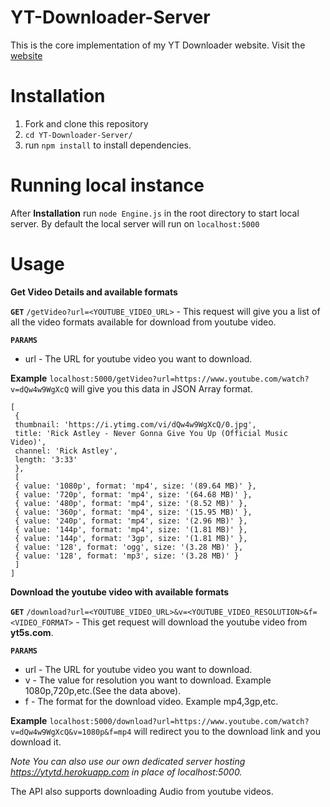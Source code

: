 # YT-Downloader-Server
This is the core implementation of my YT Downloader website. Visit the [website](https://ytmate.netlify.app)

# Installation
1) Fork and clone this repository
2) `cd YT-Downloader-Server/`
3) run `npm install` to install dependencies.

# Running local instance
After **Installation** run `node Engine.js` in the root directory to start local server.
By default the local server will run on `localhost:5000`

# Usage
**Get Video Details and available formats**

**`GET`** `/getVideo?url=<YOUTUBE_VIDEO_URL>` - This request will give you a list of all the video formats available for download from youtube video.

**`PARAMS`** 
- url - The URL for youtube video you want to download.

**Example** 
`localhost:5000/getVideo?url=https://www.youtube.com/watch?v=dQw4w9WgXcQ` will give you this data in JSON Array format.
```
[
 {
 thumbnail: 'https://i.ytimg.com/vi/dQw4w9WgXcQ/0.jpg',
 title: 'Rick Astley - Never Gonna Give You Up (Official Music Video)',
 channel: 'Rick Astley',
 length: '3:33'
 },
 [
 { value: '1080p', format: 'mp4', size: '(89.64 MB)' },
 { value: '720p', format: 'mp4', size: '(64.68 MB)' },
 { value: '480p', format: 'mp4', size: '(8.52 MB)' },
 { value: '360p', format: 'mp4', size: '(15.95 MB)' },
 { value: '240p', format: 'mp4', size: '(2.96 MB)' },
 { value: '144p', format: 'mp4', size: '(1.81 MB)' },
 { value: '144p', format: '3gp', size: '(1.81 MB)' },
 { value: '128', format: 'ogg', size: '(3.28 MB)' },
 { value: '128', format: 'mp3', size: '(3.28 MB)' }
 ]
]
```
**Download the youtube video with available formats**

**`GET`** `/download?url=<YOUTUBE_VIDEO_URL>&v=<YOUTUBE_VIDEO_RESOLUTION>&f=<VIDEO_FORMAT>` - This get request will download the youtube video from **yt5s.com**.

**`PARAMS`** 
- url - The URL for youtube video you want to download.
- v - The value for resolution you want to download. Example 1080p,720p,etc.(See the data above).
- f - The format for the download video. Example mp4,3gp,etc.

**Example** 
`localhost:5000/download?url=https://www.youtube.com/watch?v=dQw4w9WgXcQ&v=1080p&f=mp4` will redirect you to the download link and you download it.

*Note You can also use our own dedicated server hosting https://ytytd.herokuapp.com in place of localhost:5000.*

The API also supports downloading Audio from youtube videos.
